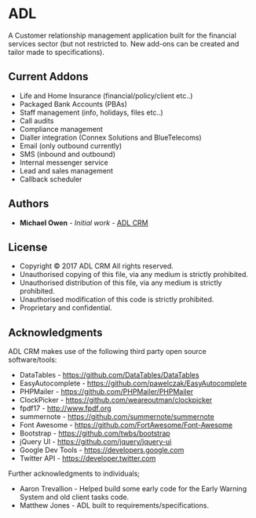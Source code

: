# ADL

A Customer relationship management application built for the financial services sector (but not restricted to. New add-ons can be created and tailor made to specifications).

## Current Addons

 * Life and Home Insurance (financial/policy/client etc..)
 * Packaged Bank Accounts (PBAs)
 * Staff management (info, holidays, files etc..)
 * Call audits
 * Compliance management
 * Dialler integration (Connex Solutions and BlueTelecoms)
 * Email (only outbound currently)
 * SMS (inbound and outbound)
 * Internal messenger service
 * Lead and sales management
 * Callback scheduler

## Authors

* **Michael Owen** - *Initial work* - [ADL CRM](https://github.com/Protogenoi)

## License

 * Copyright © 2017 ADL CRM All rights reserved.
 * Unauthorised copying of this file, via any medium is strictly prohibited.
 * Unauthorised distribution of this file, via any medium is strictly prohibited.
 * Unauthorised modification of this code is strictly prohibited.
 * Proprietary and confidential.

## Acknowledgments

ADL CRM makes use of the following third party open source software/tools:
 *  DataTables - https://github.com/DataTables/DataTables
 *  EasyAutocomplete - https://github.com/pawelczak/EasyAutocomplete
 *  PHPMailer - https://github.com/PHPMailer/PHPMailer
 *  ClockPicker - https://github.com/weareoutman/clockpicker
 *  fpdf17 - http://www.fpdf.org
 *  summernote - https://github.com/summernote/summernote
 *  Font Awesome - https://github.com/FortAwesome/Font-Awesome
 *  Bootstrap - https://github.com/twbs/bootstrap
 *  jQuery UI - https://github.com/jquery/jquery-ui
 *  Google Dev Tools - https://developers.google.com
 *  Twitter API - https://developer.twitter.com

Further acknowledgments to individuals;

 *  Aaron Trevallion - Helped build some early code for the Early Warning System and old client tasks code.
 *  Matthew Jones - ADL built to requirements/specifications.
